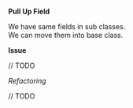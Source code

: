 **Pull Up Field**

We have same fields in sub classes.  
We can move them into base class.

__Issue__

// TODO

_Refactoring_

// TODO
